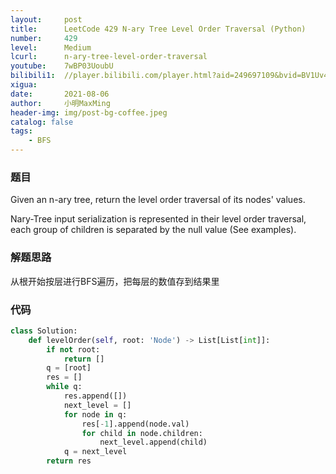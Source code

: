 ```yaml
---
layout:     post
title:      LeetCode 429 N-ary Tree Level Order Traversal (Python)
number:     429
level:      Medium
lcurl:      n-ary-tree-level-order-traversal
youtube:    7wBP03UoubU
bilibili1:  //player.bilibili.com/player.html?aid=249697109&bvid=BV1Uv411K77M&cid=384023161&page=1
xigua:      
date:       2021-08-06
author:     小明MaxMing
header-img: img/post-bg-coffee.jpeg
catalog: false
tags:
    - BFS
---
```


### 题目

Given an n-ary tree, return the level order traversal of its nodes' values.

Nary-Tree input serialization is represented in their level order traversal, each group of children is separated by the null value (See examples).

### 解题思路

从根开始按层进行BFS遍历，把每层的数值存到结果里

### 代码
```python
class Solution:
    def levelOrder(self, root: 'Node') -> List[List[int]]:
        if not root:
            return []
        q = [root]
        res = []
        while q:
            res.append([])
            next_level = []
            for node in q:
                res[-1].append(node.val)
                for child in node.children:
                    next_level.append(child)
            q = next_level
        return res      
```
